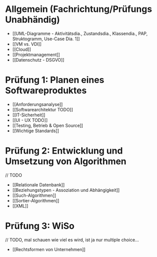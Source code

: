 # Allgemein (Fachrichtung/Prüfungs Unabhändig)
- [[UML-Diagramme - Aktivitätsdia., Zustandsdia., Klassendia., PAP, Struktogramm, Use-Case Dia. 1]]
- [[VM vs. VDI]]
- [[Cloud]]
- [[Projektmanagement]]
- [[Datenschutz - DSGVO]]
# Prüfung 1: Planen eines Softwareproduktes
- [[Anforderungsanalyse]]
- [[Softwarearchitektur TODO]]
- [[IT-Sicherheit]]
- [[UI - UX TODO]]
- [[Testing, Betrieb & Open Source]]
- [[Wichtige Standards]]

# Prüfung 2: Entwicklung und Umsetzung von Algorithmen
// TODO
- [[Relationale Datenbank]]
- [[Beziehungstypen - Assoziation und Abhängigkeit]]
- [[Such-Algorithmen]]
- [[Sortier-Algorithmen]]
- [[XML]]


# Prüfung 3: WiSo
// TODO, mal schauen wie viel es wird, ist ja nur multiple choice…
- [[Rechtsformen von Unternehmen]]